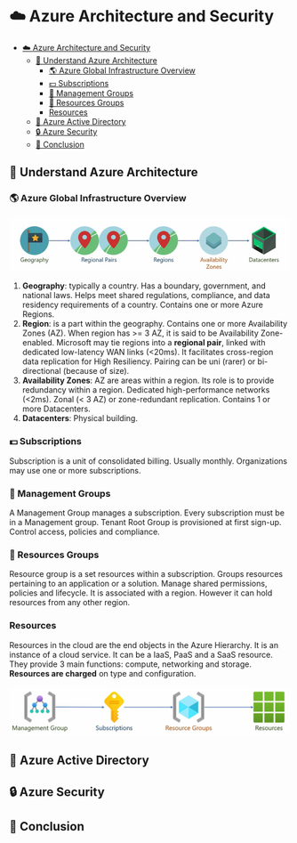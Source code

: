 # ☁️ Azure Architecture and Security

- [☁️ Azure Architecture and Security](#️-azure-architecture-and-security)
  - [📐 Understand Azure Architecture](#-understand-azure-architecture)
    - [🌎 Azure Global Infrastructure Overview](#-azure-global-infrastructure-overview)
    - [💵 Subscriptions](#-subscriptions)
    - [🏢 Management Groups](#-management-groups)
    - [💼 Resources Groups](#-resources-groups)
    - [Resources](#resources)
  - [📁 Azure Active Directory](#-azure-active-directory)
  - [🔒 Azure Security](#-azure-security)
  - [🎯 Conclusion](#-conclusion)

## 📐 Understand Azure Architecture

### 🌎 Azure Global Infrastructure Overview

![Azure Infrastructure](images/azure-topology.jpg)

1. **Geography**: typically a country. Has a boundary, government, and national laws. Helps meet shared regulations, compliance, and data residency requirements of a country. Contains one or more Azure Regions.
2. **Region**: is a part within the geography. Contains one or more Availability Zones (AZ). When region has >= 3 AZ, it is said to be Availability Zone-enabled. Microsoft may tie regions into a **regional pair**, linked with dedicated low-latency WAN links (<20ms). It facilitates cross-region data replication for High Resiliency. Pairing can be uni (rarer) or bi-directional (because of size).
3. **Availability Zones**: AZ are areas within a region. Its role is to provide redundancy within a region. Dedicated high-performance networks (<2ms). Zonal (< 3 AZ) or zone-redundant replication. Contains 1 or more Datacenters.
4. **Datacenters**: Physical building.

### 💵 Subscriptions

Subscription is a unit of consolidated billing. Usually monthly. Organizations may use one or more subscriptions.

### 🏢 Management Groups

A Management Group manages a subscription. Every subscription must be in a Management group. Tenant Root Group is provisioned at first sign-up. Control access, policies and compliance.

### 💼 Resources Groups

Resource group is a set resources within a subscription. Groups resources pertaining to an application or a solution. Manage shared permissions, policies and lifecycle. It is associated with a region. However it can hold resources from any other region.

###  Resources

Resources in the cloud are the end objects in the Azure Hierarchy. It is an instance of a cloud service. It can be a IaaS, PaaS and a SaaS resource. They provide 3 main functions: compute, networking and storage. **Resources are charged** on type and configuration.

![Azure Management Entities](images/azure-management-entities.jpg)

## 📁 Azure Active Directory

## 🔒 Azure Security

## 🎯 Conclusion